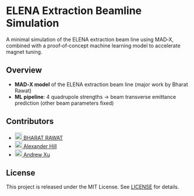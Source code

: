 # ELENA Extraction Beamline Simulation

A minimal simulation of the ELENA extraction beam line using MAD‑X, combined with a proof‑of‑concept machine learning model to accelerate magnet tuning.

## Overview

- **MAD‑X model** of the ELENA extraction beam line (major work by Bharat Rawat)  
- **ML pipeline**: 4 quadrupole strengths → beam transverse emittance prediction (other beam parameters fixed)

## Contributors

- [<img src="https://github.githubassets.com/images/modules/logos_page/GitHub-Mark.png" width="20"/> BHARAT RAWAT](https://github.com/Bharat-1992)  
- [<img src="https://github.githubassets.com/images/modules/logos_page/GitHub-Mark.png" width="20"/> Alexander Hill](https://github.com/Alex-Hill94)  
- [<img src="https://github.githubassets.com/images/modules/logos_page/GitHub-Mark.png" width="20"/> Andrew Xu](https://github.com/Andrew-XQY)

## License

This project is released under the MIT License. See [LICENSE](LICENSE) for details.
